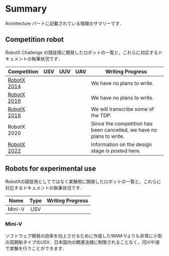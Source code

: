 # Summary

Architecture パートに記載されている情報のサマリーです．

## Competition robot

RobotX Challenge の競技用に開発したロボットの一覧と，これらに対応するドキュメントの執筆状況です．

| Competition | USV | UUV | UAV | Writing Progress |
| --- | :-: | :-: | :-: | --- |
| [RobotX 2014](../2014/top/) | <i class="fas fa-check"></i> |  |  | We have no plans to write. |
| [RobotX 2016](../2016/top/) | <i class="fas fa-check"></i> |  |  | We have no plans to write. |
| [RobotX 2018](../2018/top/) | <i class="fas fa-check"></i> |  |  | We will transcribe some of the TDP. |
| RobotX 2020 | <i class="fas fa-check"></i> | <i class="fas fa-check"></i> |  | Since the competition has been cancelled, we have no plans to write. |
| [RobotX 2022](../2022/top/) | <i class="fas fa-check"></i> |  | <i class="fas fa-check"></i> | Information on the design stage is posted here. |


## Robots for experimental use

RobotXの競技用としてではなく実験用に開発したロボットの一覧と，これらに対応するドキュメントの執筆状況です．

| Name | Type | Writing Progress |
| --- | :-: | --- |
| Mini-V | USV |  |

### Mini-V

ソフトウェア開発の効率を向上させるために作成したWAM-Vよりも非常に小型の双胴船タイプのUSV．日本国内の関連法規に制限されることなく，河川や湖で実験を行うことができます．
